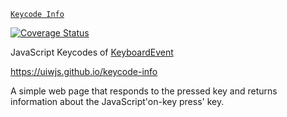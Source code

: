 [`Keycode Info`](https://uiwjs.github.io/keycode-info)

[![Coverage Status](https://coveralls.io/repos/github/uiwjs/keycode-info/badge.svg?branch=main)](https://coveralls.io/github/uiwjs/keycode-info?branch=main)

JavaScript Keycodes of [KeyboardEvent](https://developer.mozilla.org/en-US/docs/Web/API/KeyboardEvent)

https://uiwjs.github.io/keycode-info

A simple web page that responds to the pressed key and returns information about the JavaScript'on-key press' key.

